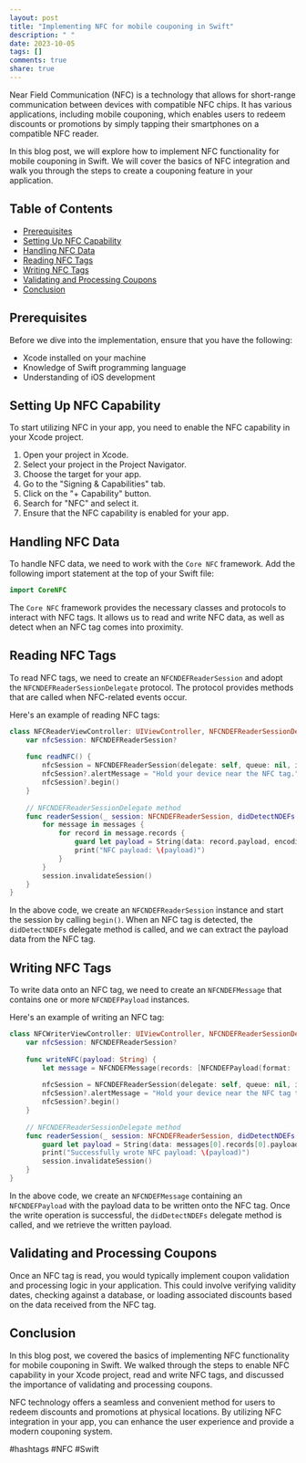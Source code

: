 ```yaml
---
layout: post
title: "Implementing NFC for mobile couponing in Swift"
description: " "
date: 2023-10-05
tags: []
comments: true
share: true
---
```


Near Field Communication (NFC) is a technology that allows for short-range communication between devices with compatible NFC chips. It has various applications, including mobile couponing, which enables users to redeem discounts or promotions by simply tapping their smartphones on a compatible NFC reader.

In this blog post, we will explore how to implement NFC functionality for mobile couponing in Swift. We will cover the basics of NFC integration and walk you through the steps to create a couponing feature in your application.

## Table of Contents
- [Prerequisites](#prerequisites)
- [Setting Up NFC Capability](#setting-up-nfc-capability)
- [Handling NFC Data](#handling-nfc-data)
- [Reading NFC Tags](#reading-nfc-tags)
- [Writing NFC Tags](#writing-nfc-tags)
- [Validating and Processing Coupons](#validating-and-processing-coupons)
- [Conclusion](#conclusion)

## Prerequisites
Before we dive into the implementation, ensure that you have the following:

- Xcode installed on your machine
- Knowledge of Swift programming language
- Understanding of iOS development

## Setting Up NFC Capability
To start utilizing NFC in your app, you need to enable the NFC capability in your Xcode project.

1. Open your project in Xcode.
2. Select your project in the Project Navigator.
3. Choose the target for your app.
4. Go to the "Signing & Capabilities" tab.
5. Click on the "+ Capability" button.
6. Search for "NFC" and select it.
7. Ensure that the NFC capability is enabled for your app.

## Handling NFC Data
To handle NFC data, we need to work with the `Core NFC` framework. Add the following import statement at the top of your Swift file:

```swift
import CoreNFC
```

The `Core NFC` framework provides the necessary classes and protocols to interact with NFC tags. It allows us to read and write NFC data, as well as detect when an NFC tag comes into proximity.

## Reading NFC Tags
To read NFC tags, we need to create an `NFCNDEFReaderSession` and adopt the `NFCNDEFReaderSessionDelegate` protocol. The protocol provides methods that are called when NFC-related events occur.

Here's an example of reading NFC tags:

```swift
class NFCReaderViewController: UIViewController, NFCNDEFReaderSessionDelegate {
    var nfcSession: NFCNDEFReaderSession?
    
    func readNFC() {
        nfcSession = NFCNDEFReaderSession(delegate: self, queue: nil, invalidateAfterFirstRead: false)
        nfcSession?.alertMessage = "Hold your device near the NFC tag."
        nfcSession?.begin()
    }
    
    // NFCNDEFReaderSessionDelegate method
    func readerSession(_ session: NFCNDEFReaderSession, didDetectNDEFs messages: [NFCNDEFMessage]) {
        for message in messages {
            for record in message.records {
                guard let payload = String(data: record.payload, encoding: .utf8) else { continue }
                print("NFC payload: \(payload)")
            }
        }
        session.invalidateSession()
    }
}
```

In the above code, we create an `NFCNDEFReaderSession` instance and start the session by calling `begin()`. When an NFC tag is detected, the `didDetectNDEFs` delegate method is called, and we can extract the payload data from the NFC tag.

## Writing NFC Tags
To write data onto an NFC tag, we need to create an `NFCNDEFMessage` that contains one or more `NFCNDEFPayload` instances. 

Here's an example of writing an NFC tag:

```swift
class NFCWriterViewController: UIViewController, NFCNDEFReaderSessionDelegate {
    var nfcSession: NFCNDEFReaderSession?
    
    func writeNFC(payload: String) {
        let message = NFCNDEFMessage(records: [NFCNDEFPayload(format: .wellKnown, type: "T", identifier: Data(), payload: payload.data(using: .utf8)!)])
        
        nfcSession = NFCNDEFReaderSession(delegate: self, queue: nil, invalidateAfterFirstRead: false)
        nfcSession?.alertMessage = "Hold your device near the NFC tag to write data."
        nfcSession?.begin()
    }
    
    // NFCNDEFReaderSessionDelegate method
    func readerSession(_ session: NFCNDEFReaderSession, didDetectNDEFs messages: [NFCNDEFMessage]) {
        guard let payload = String(data: messages[0].records[0].payload, encoding: .utf8) else { return }
        print("Successfully wrote NFC payload: \(payload)")
        session.invalidateSession()
    }
}
```

In the above code, we create an `NFCNDEFMessage` containing an `NFCNDEFPayload` with the payload data to be written onto the NFC tag. Once the write operation is successful, the `didDetectNDEFs` delegate method is called, and we retrieve the written payload.

## Validating and Processing Coupons
Once an NFC tag is read, you would typically implement coupon validation and processing logic in your application. This could involve verifying validity dates, checking against a database, or loading associated discounts based on the data received from the NFC tag.

## Conclusion
In this blog post, we covered the basics of implementing NFC functionality for mobile couponing in Swift. We walked through the steps to enable NFC capability in your Xcode project, read and write NFC tags, and discussed the importance of validating and processing coupons.

NFC technology offers a seamless and convenient method for users to redeem discounts and promotions at physical locations. By utilizing NFC integration in your app, you can enhance the user experience and provide a modern couponing system.

#hashtags #NFC #Swift